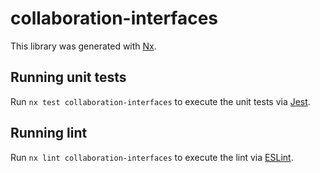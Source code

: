 # collaboration-interfaces

This library was generated with [Nx](https://nx.dev).

## Running unit tests

Run `nx test collaboration-interfaces` to execute the unit tests via [Jest](https://jestjs.io).

## Running lint

Run `nx lint collaboration-interfaces` to execute the lint via [ESLint](https://eslint.org/).
